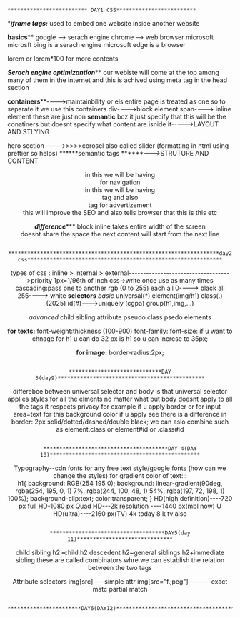                                                              ************************* DAY1 CSS*************************
******iframe tags:*****
used to embed one website inside another website 

****basics******
google --> serach engine
chrome --> web browser
microsoft
microsft bing is a serach engine
microsoft edge is a browser


lorem or lorem*100 for more contents

*****Serach engine optimizantion*******
our webiste will come at the top among many of them in the internet and this is achived using meta tag in the head section

********containers**********---->maintainbility   or els entire page is treated as one so to separate it we use this containers
div---->block element
span----> inline element
these are just non **semantic** bcz it just specify that this will be the conatiners but doesnt specify what content are isnide it----->LAYOUT AND STLYING


hero section ---->>>>>corosel also called slider     (formatting in html using prettier so helps)
******semantic tags ******--->STRUTURE AND CONTENT
<header>   in this we will be having <nav > for navigation
<main> in this we will be having <section> tag and also <aside> tag for advertizement
<footer> 
this will improve the SEO and also tells browser that this is this etc


*******difference**********
block                                                                   inline
takes entire width of the screen     
doesnt share the space
the next content will start from the next line        

                                 ******************************************************************day2 css*************************************************************

                                 
types of css :             inline    >     internal      >        external----------------------------------->priority
1px=1/96th of inch
css->write once use as many times
cascading:pass one to another 
rgb (0 to 255) each   all 0----> black   all 255----> white
**selectors**
*basic*
universal(*)
element(img/h1)
class(.)     (2025)
id(#)--->uniquely (cgpa)
group(h1,img,...)

*advanced*
child
sibling
attribute
pseudo class
psedo elements

**for texts:**
font-weight:thickness (100-900)
font-family:
font-size: if u want to chnage for h1 u can do  32 px is h1 so u can increse to 35px;

**for image:**
border-radius:2px;

                                                           *****************************DAY 3(day9)**********************************************
                                                           
differebce between universal selector and body is that universal selector applies styles for all the elments no matter what but body doesnt apply to all the tags it respects privacy 
for example if u apply border or for input area=text for this background color if u apply see there is a difference
in border: 2px solid/dotted/dashed/double black;
we can aslo combine such as element.class or element#id or .class#id

                                                     ***************************************DAY 4(DAY 10)***********************************************
 Typography--cdn fonts for any free text style/google fonts (how can we change the styles)
for gradient color of text:::  
  h1{
            background: RGB(254 195 0);
background: linear-gradient(90deg, rgba(254, 195, 0, 1) 7%, rgba(244, 100, 48, 1) 54%, rgba(197, 72, 198, 1) 100%);
        background-clip:text;
        color:transparent;
}
HD(high definition)----720 px
full HD-1080 px
Quad HD---2k resolution ----1440 px(mbl now)
U HD(ultra)----2160 px(TV) 4k 
today 8 k tv also 

                                     ************************************DAY5(day 11)******************************
child sibling 
h2>child
h2 descedent
h2~general siblings
h2+immediate sibling
these are called combinators  whre we can establish the relation between the two tags

Attribute selectors
img[src]----simple attr
img[src="f.jpeg"]--------exact matc
partial match


                                                 ***********************DAY6(DAY12)*************************************

                                                 


            
                                                        










